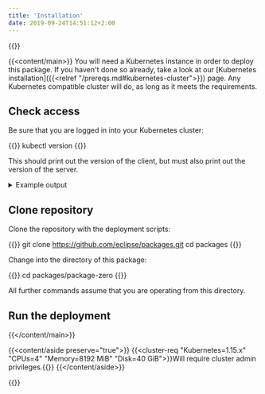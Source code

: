 ```yaml
---
title: 'Installation'
date: 2019-09-24T14:51:12+2:00
---
```


{{<content>}}

{{<content/main>}}
You will need a Kubernetes instance in order to deploy this package. If you haven't done so already, take a look at our [Kubernetes installation]({{<relref "/prereqs.md#kubernetes-cluster">}}) page. Any Kubernetes compatible cluster will do, as long as
it meets the requirements.

## Check access

Be sure that you are logged in into your Kubernetes cluster:

{{<clipboard>}}
    kubectl version
{{</clipboard>}}

This should print out the version of the client, but must also print out the version of the server.

<details>
<summary>Example output</summary>
<pre>
Client Version: version.Info{Major:"1", Minor:"16", GitVersion:"v1.16.1", GitCommit:"d647ddbd755faf07169599a625faf302ffc34458", GitTreeState:"clean", BuildDate:"2019-10-02T17:01:15Z", GoVersion:"go1.12.10", Compiler:"gc", Platform:"linux/amd64"}
Server Version: version.Info{Major:"1", Minor:"13+", GitVersion:"v1.13.4+c2a5caf", GitCommit:"c2a5caf", GitTreeState:"clean", BuildDate:"2019-09-21T02:12:52Z", GoVersion:"go1.11.13", Compiler:"gc", Platform:"linux/amd64"}
</pre>

</details>

## Clone repository

Clone the repository with the deployment scripts:

{{<clipboard>}}
    git clone https://github.com/eclipse/packages.git
    cd packages
{{</clipboard>}}

Change into the directory of this package:

{{<clipboard>}}
    cd packages/package-zero
{{</clipboard>}}

All further commands assume that you are operating from this directory.

## Run the deployment

{{</content/main>}}

{{<content/aside preserve="true">}}
{{<cluster-req "Kubernetes=1.15.x" "CPUs=4" "Memory=8192 MiB" "Disk=40 GiB">}}Will require cluster admin privileges.{{</cluster-req>}}
{{</content/aside>}}

{{</content>}}
